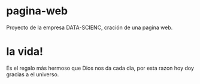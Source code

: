 # pagina-web
Proyecto de la empresa DATA-SCIENC, cración de una pagina web.
# la vida!
Es el regalo más hermoso que Dios nos da cada día, por esta razon hoy doy gracias a el universo.

